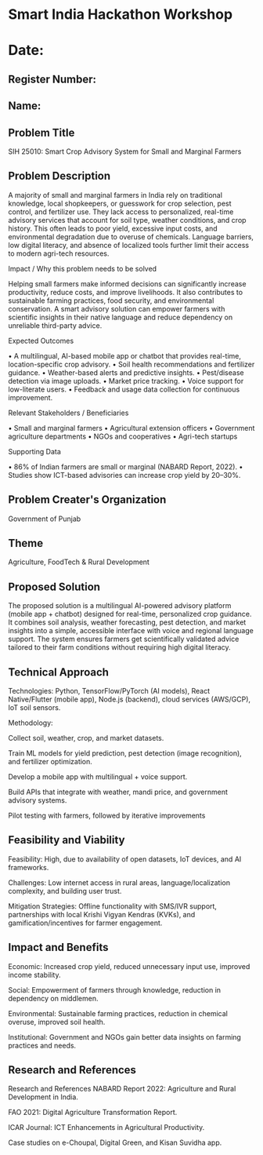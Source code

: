 # Smart India Hackathon Workshop
# Date:
## Register Number:
## Name:
## Problem Title
SIH 25010: Smart Crop Advisory System for Small and Marginal Farmers
## Problem Description
A majority of small and marginal farmers in India rely on traditional knowledge, local shopkeepers, or guesswork for crop selection, pest control, and fertilizer use. They lack access to personalized, real-time advisory services that account for soil type, weather conditions, and crop history. This often leads to poor yield, excessive input costs, and environmental degradation due to overuse of chemicals. Language barriers, low digital literacy, and absence of localized tools further limit their access to modern agri-tech resources.

Impact / Why this problem needs to be solved

Helping small farmers make informed decisions can significantly increase productivity, reduce costs, and improve livelihoods. It also contributes to sustainable farming practices, food security, and environmental conservation. A smart advisory solution can empower farmers with scientific insights in their native language and reduce dependency on unreliable third-party advice.

Expected Outcomes

• A multilingual, AI-based mobile app or chatbot that provides real-time, location-specific crop advisory.
• Soil health recommendations and fertilizer guidance.
• Weather-based alerts and predictive insights.
• Pest/disease detection via image uploads.
• Market price tracking.
• Voice support for low-literate users.
• Feedback and usage data collection for continuous improvement.

Relevant Stakeholders / Beneficiaries

• Small and marginal farmers
• Agricultural extension officers
• Government agriculture departments
• NGOs and cooperatives
• Agri-tech startups

Supporting Data

• 86% of Indian farmers are small or marginal (NABARD Report, 2022).
• Studies show ICT-based advisories can increase crop yield by 20–30%.

## Problem Creater's Organization
Government of Punjab

## Theme
Agriculture, FoodTech & Rural Development

## Proposed Solution
The proposed solution is a multilingual AI-powered advisory platform (mobile app + chatbot) designed for real-time, personalized crop guidance. It combines soil analysis, weather forecasting, pest detection, and market insights into a simple, accessible interface with voice and regional language support. The system ensures farmers get scientifically validated advice tailored to their farm conditions without requiring high digital literacy.
## Technical Approach
Technologies: Python, TensorFlow/PyTorch (AI models), React Native/Flutter (mobile app), Node.js (backend), cloud services (AWS/GCP), IoT soil sensors.

Methodology:

Collect soil, weather, crop, and market datasets.

Train ML models for yield prediction, pest detection (image recognition), and fertilizer optimization.

Develop a mobile app with multilingual + voice support.

Build APIs that integrate with weather, mandi price, and government advisory systems.

Pilot testing with farmers, followed by iterative improvements

## Feasibility and Viability
Feasibility: High, due to availability of open datasets, IoT devices, and AI frameworks.

Challenges: Low internet access in rural areas, language/localization complexity, and building user trust.

Mitigation Strategies: Offline functionality with SMS/IVR support, partnerships with local Krishi Vigyan Kendras (KVKs), and gamification/incentives for farmer engagement.


## Impact and Benefits
Economic: Increased crop yield, reduced unnecessary input use, improved income stability.

Social: Empowerment of farmers through knowledge, reduction in dependency on middlemen.

Environmental: Sustainable farming practices, reduction in chemical overuse, improved soil health.

Institutional: Government and NGOs gain better data insights on farming practices and needs.

## Research and References
Research and References
NABARD Report 2022: Agriculture and Rural Development in India.

FAO 2021: Digital Agriculture Transformation Report.

ICAR Journal: ICT Enhancements in Agricultural Productivity.

Case studies on e-Choupal, Digital Green, and Kisan Suvidha app.
